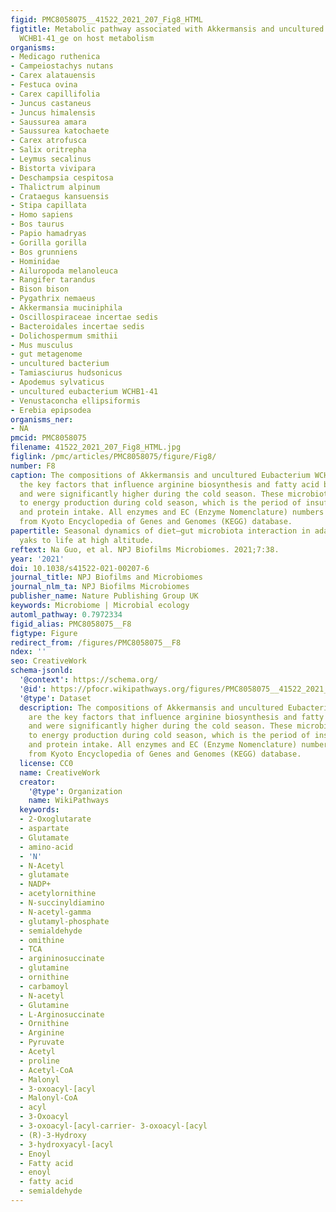 ```yaml
---
figid: PMC8058075__41522_2021_207_Fig8_HTML
figtitle: Metabolic pathway associated with Akkermansis and uncultured Eubacterium
  WCHB1-41_ge on host metabolism
organisms:
- Medicago ruthenica
- Campeiostachys nutans
- Carex alatauensis
- Festuca ovina
- Carex capillifolia
- Juncus castaneus
- Juncus himalensis
- Saussurea amara
- Saussurea katochaete
- Carex atrofusca
- Salix oritrepha
- Leymus secalinus
- Bistorta vivipara
- Deschampsia cespitosa
- Thalictrum alpinum
- Crataegus kansuensis
- Stipa capillata
- Homo sapiens
- Bos taurus
- Papio hamadryas
- Gorilla gorilla
- Bos grunniens
- Hominidae
- Ailuropoda melanoleuca
- Rangifer tarandus
- Bison bison
- Pygathrix nemaeus
- Akkermansia muciniphila
- Oscillospiraceae incertae sedis
- Bacteroidales incertae sedis
- Dolichospermum smithii
- Mus musculus
- gut metagenome
- uncultured bacterium
- Tamiasciurus hudsonicus
- Apodemus sylvaticus
- uncultured eubacterium WCHB1-41
- Venustaconcha ellipsiformis
- Erebia epipsodea
organisms_ner:
- NA
pmcid: PMC8058075
filename: 41522_2021_207_Fig8_HTML.jpg
figlink: /pmc/articles/PMC8058075/figure/Fig8/
number: F8
caption: The compositions of Akkermansis and uncultured Eubacterium WCHB1-41_ge are
  the key factors that influence arginine biosynthesis and fatty acid biosynthesis
  and were significantly higher during the cold season. These microbiota may contribute
  to energy production during cold season, which is the period of insufficient dietary
  and protein intake. All enzymes and EC (Enzyme Nomenclature) numbers were obtained
  from Kyoto Encyclopedia of Genes and Genomes (KEGG) database.
papertitle: Seasonal dynamics of diet–gut microbiota interaction in adaptation of
  yaks to life at high altitude.
reftext: Na Guo, et al. NPJ Biofilms Microbiomes. 2021;7:38.
year: '2021'
doi: 10.1038/s41522-021-00207-6
journal_title: NPJ Biofilms and Microbiomes
journal_nlm_ta: NPJ Biofilms Microbiomes
publisher_name: Nature Publishing Group UK
keywords: Microbiome | Microbial ecology
automl_pathway: 0.7972334
figid_alias: PMC8058075__F8
figtype: Figure
redirect_from: /figures/PMC8058075__F8
ndex: ''
seo: CreativeWork
schema-jsonld:
  '@context': https://schema.org/
  '@id': https://pfocr.wikipathways.org/figures/PMC8058075__41522_2021_207_Fig8_HTML.html
  '@type': Dataset
  description: The compositions of Akkermansis and uncultured Eubacterium WCHB1-41_ge
    are the key factors that influence arginine biosynthesis and fatty acid biosynthesis
    and were significantly higher during the cold season. These microbiota may contribute
    to energy production during cold season, which is the period of insufficient dietary
    and protein intake. All enzymes and EC (Enzyme Nomenclature) numbers were obtained
    from Kyoto Encyclopedia of Genes and Genomes (KEGG) database.
  license: CC0
  name: CreativeWork
  creator:
    '@type': Organization
    name: WikiPathways
  keywords:
  - 2-Oxoglutarate
  - aspartate
  - Glutamate
  - amino-acid
  - 'N'
  - N-Acetyl
  - glutamate
  - NADP+
  - acetylornithine
  - N-succinyldiamino
  - N-acetyl-gamma
  - glutamyl-phosphate
  - semialdehyde
  - omithine
  - TCA
  - argininosuccinate
  - glutamine
  - ornithine
  - carbamoyl
  - N-acetyl
  - Glutamine
  - L-Arginosuccinate
  - Ornithine
  - Arginine
  - Pyruvate
  - Acetyl
  - proline
  - Acetyl-CoA
  - Malonyl
  - 3-oxoacyl-[acyl
  - Malonyl-CoA
  - acyl
  - 3-Oxoacyl
  - 3-oxoacyl-[acyl-carrier- 3-oxoacyl-[acyl
  - (R)-3-Hydroxy
  - 3-hydroxyacyl-[acyl
  - Enoyl
  - Fatty acid
  - enoyl
  - fatty acid
  - semialdehyde
---
```

